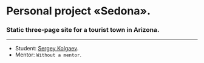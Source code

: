 # Personal project «Sedona». 
###  Static three-page site for a tourist town in Arizona.
-------
* Student: [Sergey Kolgaev](https://up.htmlacademy.ru/htmlcss/22/user/44300).
* Mentor: `Without a mentor`.
